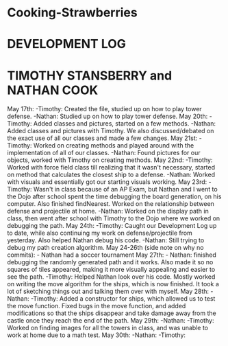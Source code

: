 # Cooking-Strawberries
# DEVELOPMENT LOG
# TIMOTHY STANSBERRY and NATHAN COOK

May 17th:
	-Timothy: Created the file, studied up on how to play tower defense.
	-Nathan: Studied up on how to play tower defense.
</n>
May 20th:
	-Timothy: Added classes and pictures, started on a few methods.
	-Nathan: Added classes and pictures with Timothy. We also discussed/debated on the exact use of all our classes and made a few changes.
</n>
May 21st:
	-Timothy: Worked on creating methods and played around with the implementation of all of our classes.
	-Nathan: Found pictures for our objects, worked with Timothy on creating methods.
</n>
May 22nd:
	-Timothy: Worked with force field class till realizing that it wasn't necessary, started on method that calculates the closest ship to a defense.
	-Nathan: Worked with visuals and essentially got our starting visuals working.
</n>
May 23rd:
	-Timothy: Wasn't in class because of an AP Exam, but Nathan and I went to the Dojo after school spent the time debugging the board generation, on his computer. Also finished findNearest. Worked on the relationship between defense and projectile at home.
	-Nathan: Worked on the display path in class, then went after school with Timothy to the Dojo where we worked on debugging the path. 
</n>
May 24th:
	-Timothy: Caught our Development Log up to date, while also continuing my work on defense/projectile from yesterday. Also helped Nathan debug his code. 
	-Nathan: Still trying to debug my path creation algorithm. 
</n>
May 24-26th (side note on why no commits):
	- Nathan had a soccer tournament
May 27th:
	- Nathan: finished debugging the randomly generated path and it works.  Also made it so no squares of tiles appeared, making it more visually appealing and easier to see the path.
	-Timothy: Helped Nathan look over his code. Mostly worked on writing the move algorithm for the ships, which is now finished. It took a lot of sketching things out and talking them over with myself. 
</n>
May 28th: 
	-Nathan:
	-Timothy: Added a constructor for ships, which allowed us to test the move function. Fixed bugs in the move function, and added modifications so that the ships disappear and take damage away from the castle once they reach the end of the path.
</n>
May 29th:
	-Nathan:
	-Timothy: Worked on finding images for all the towers in class, and was unable to work at home due to a math test.
</n>
May 30th:
	-Nathan:
	-Timothy:
</n>
